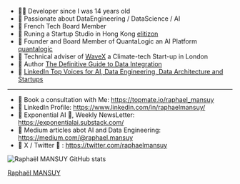 
- 👨‍💻 Developer since I was 14 years old
- 🔭 Passionate about DataEngineering / DataScience / AI
- 🌱 French Tech Board Member
- 🚀 Runing a Startup Studio in Hong Kong [elitizon](https://www.elitizon.com)
- 🤖 Founder and Board Member of QuantaLogic an AI Platform [quantalogic](https://www.quantalogic.app)
- 🌊 Technical adviser of [WaveX](https://www.linkedin.com/company/wavexocean/) a Climate-tech Start-up in London
- 📘 Author [The Definitive Guide to Data Integration](https://www.packtpub.com/en-us/product/the-definitive-guide-to-data-integration-9781837631919)
- 🥇 [LinkedIn Top Voices for AI, Data Engineering, Data Architecture and Startups](https://www.linkedin.com/in/raphaelmansuy/)

-----


- 🔗 Book a consultation with Me:  https://topmate.io/raphael_mansuy
- 🔗 LinkedIn Profile: https://www.linkedin.com/in/raphaelmansuy/
- 🔗 Exponential AI 🧠,  Weekly NewsLetter: https://exponentialai.substack.com/
- 🔗 Medium articles abot AI and Data Engineering: https://medium.com/@raphael.mansuy
- 🔗 X / Twitter 🐥 : https://twitter.com/raphaelmansuy

<!--
**raphaelmansuy/raphaelmansuy** is a ✨ _special_ ✨ repository because its `README.md` (this file) appears on your GitHub profile.

Here are some ideas to get you started:

- 🔭 I’m currently working on ...
- 🌱 I’m currently learning ...
- 👯 I’m looking to collaborate on ...
- 🤔 I’m looking for help with ...
- 💬 Ask me about ...
- 📫 How to reach me: ...
- 😄 Pronouns: ...
- ⚡ Fun fact: ...
-->

![Raphaël MANSUY GitHub stats](https://github-readme-stats.vercel.app/api?username=raphaelmansuy&hide=contribs,prs)

<div class="badge-base LI-profile-badge" data-locale="en_US" data-size="medium" data-theme="light" data-type="VERTICAL" data-vanity="raphaelmansuy" data-version="v1"><a class="badge-base__link LI-simple-link" href="https://hk.linkedin.com/in/raphaelmansuy?trk=profile-badge">Raphaël MANSUY</a></div>
              
